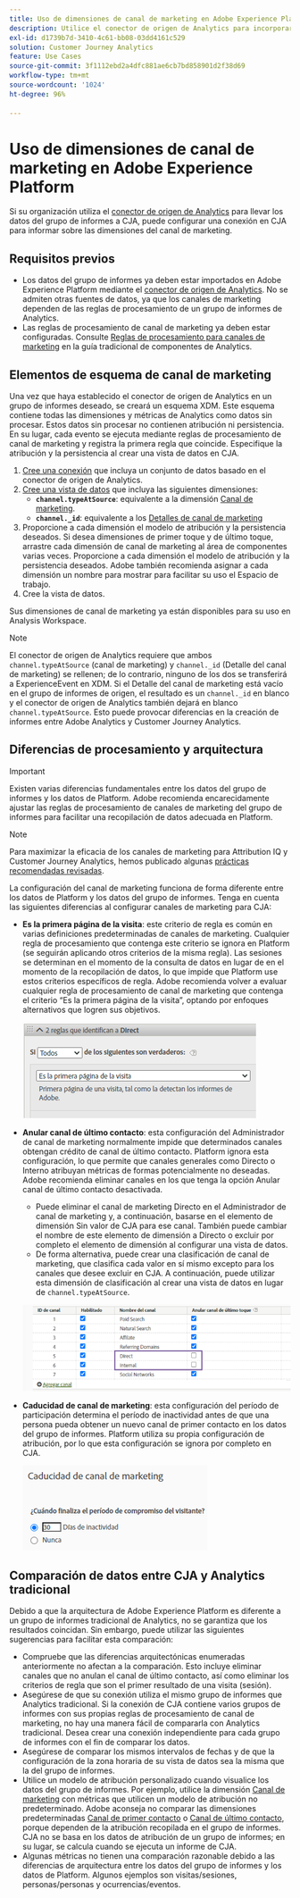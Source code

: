 ```yaml
---
title: Uso de dimensiones de canal de marketing en Adobe Experience Platform
description: Utilice el conector de origen de Analytics para incorporar reglas de procesamiento del canal de marketing a Adobe Experience Platform.
exl-id: d1739b7d-3410-4c61-bb08-03dd4161c529
solution: Customer Journey Analytics
feature: Use Cases
source-git-commit: 3f1112ebd2a4dfc881ae6cb7bd858901d2f38d69
workflow-type: tm+mt
source-wordcount: '1024'
ht-degree: 96%

---
```


# Uso de dimensiones de canal de marketing en Adobe Experience Platform

Si su organización utiliza el [conector de origen de Analytics](https://experienceleague.adobe.com/docs/experience-platform/sources/connectors/adobe-applications/analytics.html?lang=es) para llevar los datos del grupo de informes a CJA, puede configurar una conexión en CJA para informar sobre las dimensiones del canal de marketing.

## Requisitos previos

* Los datos del grupo de informes ya deben estar importados en Adobe Experience Platform mediante el [conector de origen de Analytics](https://experienceleague.adobe.com/docs/experience-platform/sources/connectors/adobe-applications/analytics.html?lang=es). No se admiten otras fuentes de datos, ya que los canales de marketing dependen de las reglas de procesamiento de un grupo de informes de Analytics.
* Las reglas de procesamiento de canal de marketing ya deben estar configuradas. Consulte [Reglas de procesamiento para canales de marketing](https://experienceleague.adobe.com/docs/analytics/admin/admin-tools/manage-report-suites/edit-report-suite/marketing-channels/c-rules.html?lang=es) en la guía tradicional de componentes de Analytics.

## Elementos de esquema de canal de marketing

Una vez que haya establecido el conector de origen de Analytics en un grupo de informes deseado, se creará un esquema XDM. Este esquema contiene todas las dimensiones y métricas de Analytics como datos sin procesar. Estos datos sin procesar no contienen atribución ni persistencia. En su lugar, cada evento se ejecuta mediante reglas de procesamiento de canal de marketing y registra la primera regla que coincide. Especifique la atribución y la persistencia al crear una vista de datos en CJA.

1. [Cree una conexión](/help/connections/create-connection.md) que incluya un conjunto de datos basado en el conector de origen de Analytics.
2. [Cree una vista de datos](/help/data-views/create-dataview.md) que incluya las siguientes dimensiones:
   * **`channel.typeAtSource`**: equivalente a la dimensión [Canal de marketing](https://experienceleague.adobe.com/docs/analytics/components/dimensions/marketing-channel.html?lang=es).
   * **`channel._id`**: equivalente a los [Detalles de canal de marketing](https://experienceleague.adobe.com/docs/analytics/components/dimensions/marketing-detail.html?lang=es)
3. Proporcione a cada dimensión el modelo de atribución y la persistencia deseados. Si desea dimensiones de primer toque y de último toque, arrastre cada dimensión de canal de marketing al área de componentes varias veces. Proporcione a cada dimensión el modelo de atribución y la persistencia deseados. Adobe también recomienda asignar a cada dimensión un nombre para mostrar para facilitar su uso el Espacio de trabajo.
4. Cree la vista de datos.

Sus dimensiones de canal de marketing ya están disponibles para su uso en Analysis Workspace.

>[!NOTE]
>
> El conector de origen de Analytics requiere que ambos `channel.typeAtSource` (canal de marketing) y `channel._id` (Detalle del canal de marketing) se rellenen; de lo contrario, ninguno de los dos se transferirá a ExperienceEvent en XDM. Si el Detalle del canal de marketing está vacío en el grupo de informes de origen, el resultado es un `channel._id` en blanco y el conector de origen de Analytics también dejará en blanco `channel.typeAtSource`. Esto puede provocar diferencias en la creación de informes entre Adobe Analytics y Customer Journey Analytics.

## Diferencias de procesamiento y arquitectura

>[!IMPORTANT]
>
>Existen varias diferencias fundamentales entre los datos del grupo de informes y los datos de Platform. Adobe recomienda encarecidamente ajustar las reglas de procesamiento de canales de marketing del grupo de informes para facilitar una recopilación de datos adecuada en Platform.

>[!NOTE]
>
>Para maximizar la eficacia de los canales de marketing para Attribution IQ y Customer Journey Analytics, hemos publicado algunas [prácticas recomendadas revisadas](https://experienceleague.adobe.com/docs/analytics/components/marketing-channels/mchannel-best-practices.html?lang=es).

La configuración del canal de marketing funciona de forma diferente entre los datos de Platform y los datos del grupo de informes. Tenga en cuenta las siguientes diferencias al configurar canales de marketing para CJA:

* **Es la primera página de la visita**: este criterio de regla es común en varias definiciones predeterminadas de canales de marketing. Cualquier regla de procesamiento que contenga este criterio se ignora en Platform (se seguirán aplicando otros criterios de la misma regla). Las sesiones se determinan en el momento de la consulta de datos en lugar de en el momento de la recopilación de datos, lo que impide que Platform use estos criterios específicos de regla. Adobe recomienda volver a evaluar cualquier regla de procesamiento de canal de marketing que contenga el criterio “Es la primera página de la visita”, optando por enfoques alternativos que logren sus objetivos.

   ![Es la primera página de la visita](../assets/first-page-of-visit.png)

* **Anular canal de último contacto**: esta configuración del Administrador de canal de marketing normalmente impide que determinados canales obtengan crédito de canal de último contacto. Platform ignora esta configuración, lo que permite que canales generales como Directo o Interno atribuyan métricas de formas potencialmente no deseadas. Adobe recomienda eliminar canales en los que tenga la opción Anular canal de último contacto desactivada.
   * Puede eliminar el canal de marketing Directo en el Administrador de canal de marketing y, a continuación, basarse en el elemento de dimensión Sin valor de CJA para ese canal. También puede cambiar el nombre de este elemento de dimensión a Directo o excluir por completo el elemento de dimensión al configurar una vista de datos.
   * De forma alternativa, puede crear una clasificación de canal de marketing, que clasifica cada valor en sí mismo excepto para los canales que desee excluir en CJA. A continuación, puede utilizar esta dimensión de clasificación al crear una vista de datos en lugar de `channel.typeAtSource`.

   ![Anular canal de último toque](../assets/override-last-touch-channel.png)

* **Caducidad de canal de marketing**: esta configuración del período de participación determina el período de inactividad antes de que una persona pueda obtener un nuevo canal de primer contacto en los datos del grupo de informes. Platform utiliza su propia configuración de atribución, por lo que esta configuración se ignora por completo en CJA.

   ![Caducidad del canal de marketing](../assets/marketing-channel-expiration.png)

## Comparación de datos entre CJA y Analytics tradicional

Debido a que la arquitectura de Adobe Experience Platform es diferente a un grupo de informes tradicional de Analytics, no se garantiza que los resultados coincidan. Sin embargo, puede utilizar las siguientes sugerencias para facilitar esta comparación:

* Compruebe que las diferencias arquitectónicas enumeradas anteriormente no afectan a la comparación. Esto incluye eliminar canales que no anulan el canal de último contacto, así como eliminar los criterios de regla que son el primer resultado de una visita (sesión).
* Asegúrese de que su conexión utiliza el mismo grupo de informes que Analytics tradicional. Si la conexión de CJA contiene varios grupos de informes con sus propias reglas de procesamiento de canal de marketing, no hay una manera fácil de compararla con Analytics tradicional. Desea crear una conexión independiente para cada grupo de informes con el fin de comparar los datos.
* Asegúrese de comparar los mismos intervalos de fechas y de que la configuración de la zona horaria de su vista de datos sea la misma que la del grupo de informes.
* Utilice un modelo de atribución personalizado cuando visualice los datos del grupo de informes. Por ejemplo, utilice la dimensión [Canal de marketing](https://experienceleague.adobe.com/docs/analytics/components/dimensions/marketing-channel.html?lang=es) con métricas que utilicen un modelo de atribución no predeterminado. Adobe aconseja no comparar las dimensiones predeterminadas [Canal de primer contacto](https://experienceleague.adobe.com/docs/analytics/components/dimensions/first-touch-channel.html?lang=es) o [Canal de último contacto](https://experienceleague.adobe.com/docs/analytics/components/dimensions/last-touch-channel.html?lang=es), porque dependen de la atribución recopilada en el grupo de informes. CJA no se basa en los datos de atribución de un grupo de informes; en su lugar, se calcula cuando se ejecuta un informe de CJA.
* Algunas métricas no tienen una comparación razonable debido a las diferencias de arquitectura entre los datos del grupo de informes y los datos de Platform. Algunos ejemplos son visitas/sesiones, personas/personas y ocurrencias/eventos.
